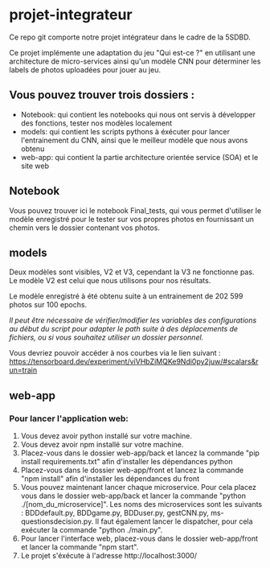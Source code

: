 # projet-integrateur

Ce repo git comporte notre projet intégrateur dans le cadre de la 5SDBD.

Ce projet implémente une adaptation du jeu "Qui est-ce ?" en utilisant une architecture de micro-services ainsi qu'un modèle CNN pour déterminer les labels de photos uploadées pour jouer au jeu.

## Vous pouvez trouver trois dossiers :
  - Notebook: qui contient les notebooks qui nous ont servis à développer des fonctions, tester nos modèles localement
  - models: qui contient les scripts pythons à éxécuter pour lancer l'entrainement du CNN, ainsi que le meilleur modèle que nous avons obtenu
  - web-app: qui contient la partie architecture orientée service (SOA) et le site web

## Notebook

Vous pouvez trouver ici le notebook Final_tests, qui vous permet d'utiliser le modèle enregistré pour le tester sur vos propres photos en fournissant un chemin vers le dossier contenant vos photos.

## models

Deux modèles sont visibles, V2 et V3, cependant la V3 ne fonctionne pas. Le modèle V2 est celui que nous utilisons pour nos résultats.

Le modèle enregistré à été obtenu suite à un entrainement de 202 599 photos sur 100 epochs.

*Il peut être nécessaire de vérifier/modifier les variables des configurations au début du script pour adapter le path suite à des déplacements de fichiers, ou si vous souhaitez utiliser un dossier personnel.*

Vous devriez pouvoir accéder à nos courbes via le lien suivant : https://tensorboard.dev/experiment/viVHbZiMQKe9Ndi0py2juw/#scalars&run=train

## web-app

### Pour lancer l'application web:
1) Vous devez avoir python installé sur votre machine.
2) Vous devez avoir npm installé sur votre machine.
3) Placez-vous dans le dossier web-app/back et lancez la commande "pip install requirements.txt" afin d'installer les dépendances python
4) Placez-vous dans le dossier web-app/front et lancez la commande "npm install" afin d'installer les dépendances du front
5) Vous pouvez maintenant lancer chaque microservice. Pour cela placez vous dans le dossier web-app/back et lancer la commande "python ./[nom_du_microservice]". Les noms des microservices sont les suivants : BDDdefault.py, BDDgame.py, BDDuser.py, gestCNN.py, ms-questionsdecision.py. Il faut également lancer le dispatcher, pour cela exécuter la commande "python ./main.py".
6) Pour lancer l'interface web, placez-vous dans le dossier web-app/front et lancer la commande "npm start".
7) Le projet s'éxécute à l'adresse http://localhost:3000/
